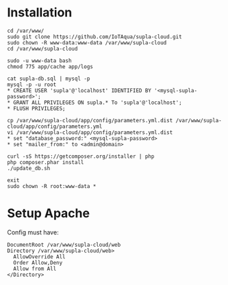 
Installation
============

    cd /var/www/
    sudo git clone https://github.com/IoTAqua/supla-cloud.git
    sudo chown -R www-data:www-data /var/www/supla-cloud
    cd /var/www/supla-cloud

    sudo -u www-data bash
    chmod 775 app/cache app/logs

    cat supla-db.sql | mysql -p
    mysql -p -u root
    * CREATE USER 'supla'@'localhost' IDENTIFIED BY '<mysql-supla-password>';
    * GRANT ALL PRIVILEGES ON supla.* To 'supla'@'localhost';
    * FLUSH PRIVILEGES;

    cp /var/www/supla-cloud/app/config/parameters.yml.dist /var/www/supla-cloud/app/config/parameters.yml
    vi /var/www/supla-cloud/app/config/parameters.yml.dist
    * set "database_password:" <mysql-supla-password>
    * set "mailer_from:" to <admin@domain>

    curl -sS https://getcomposer.org/installer | php
    php composer.phar install
    ./update_db.sh

    exit
    sudo chown -R root:www-data *

Setup Apache
============

Config must have:

    DocumentRoot /var/www/supla-cloud/web
    Directory /var/www/supla-cloud/web>
      AllowOverride All
      Order Allow,Deny
      Allow from All
    </Directory>
